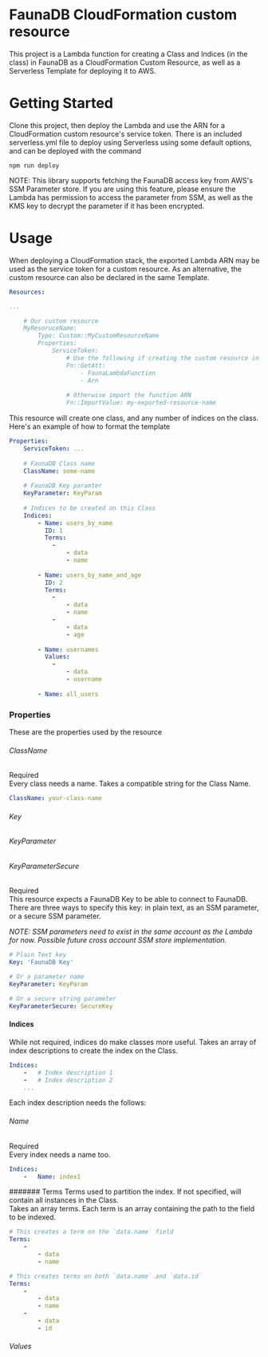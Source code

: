 # FaunaDB CloudFormation custom resource

This project is a Lambda function for creating a Class and Indices (in the class)
in FaunaDB as a CloudFormation Custom Resource, as well as a Serverless Template
for deploying it to AWS.


# Getting Started

Clone this project, then deploy the Lambda and use the ARN for a CloudFormation
custom resource's service token. There is an included serverless.yml file to deploy
using Serverless using some default options, and can be deployed with the command

```
npm run deploy
```

NOTE: This library supports fetching the FaunaDB access key from AWS's SSM Parameter
store. If you are using this feature, please ensure the Lambda has permission to
access the parameter from SSM, as well as the KMS key to decrypt the parameter if it
has been encrypted.

# Usage

When deploying a CloudFormation stack, the exported Lambda ARN may be used as the
service token for a custom resource. As an alternative, the custom resource can also be
declared in the same Template.

```yaml
Resources:

...

    # Our custom resource
    MyResoruceName:
        Type: Custom::MyCustomResourceName
        Properties:
            ServiceToken:
                # Use the following if creating the custom resource in the same tempate
                Fn::GetAtt:
                    - FaunaLambdaFunction
                    - Arn
                        
                # Otherwise import the function ARN
                Fn::ImportValue: my-exported-resource-name
```

This resource will create one class, and any number of indices on the class.
Here's an example of how to format the template
```yaml
Properties:
    ServiceToken: ...
    
    # FaunaDB Class name
    ClassName: some-name
    
    # FaunaDB Key paramter
    KeyParameter: KeyParam
    
    # Indices to be created on this Class
    Indices:
        - Name: users_by_name
          ID: 1
          Terms:
            -
                - data
                - name
        
        - Name: users_by_name_and_age
          ID: 2
          Terms:
            -
                - data
                - name
            -
                - data
                - age
        
        - Name: usernames
          Values:
            -
                - data
                - username
        
        - Name: all_users
```

### Properties

These are the properties used by the resource

###### ClassName
Required  
Every class needs a name. Takes a compatible string for the Class Name.

```yaml
ClassName: your-class-name
```

###### Key
###### KeyParameter
###### KeyParameterSecure

Required  
This resource expects a FaunaDB Key to be able to connect to FaunaDB. There are 
three ways to specify this key: in plain text, as an SSM parameter, or a secure
SSM parameter.

*NOTE: SSM parameters need to exist in the same account as the Lambda for now.
Possible future cross account SSM store implementation.*

```yaml
# Plain Text key
Key: 'FaunaDB Key'

# Or a parameter name
KeyParameter: KeyParam

# Or a secure string parameter
KeyParameterSecure: SecureKey
```

#### Indices
While not required, indices do make classes more useful.
Takes an array of index descriptions to create the index on the Class.
```yaml
Indices:
    -   # Index description 1
    -   # Index description 2
    ...
```

Each index description needs the follows:

###### Name
Required  
Every index needs a name too.
```yaml
Indices:
    -   Name: index1
```

####### Terms
Terms used to partition the index. If not specified, will contain all instances
in the Class.  
Takes an array terms. Each term is an array containing the path to the field to
be indexed.
```yaml
# This creates a term on the `data.name` field
Terms:
    -
        - data
        - name

# This creates terms on both `data.name` and `data.id`
Terms:
    -
        - data
        - name
    -
        - data
        - id
```

###### Values
